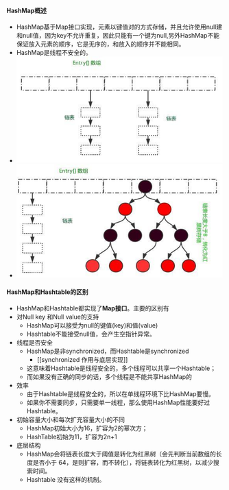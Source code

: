 #### HashMap概述
- HashMap基于Map接口实现，元素以键值对的方式存储，并且允许使用null建和null值，因为key不允许重复，因此只能有一个键为null,另外HashMap不能保证放入元素的顺序，它是无序的，和放入的顺序并不能相同。
- HashMap是线程不安全的。
- ![](attachments/Pasted%20image%2020230101155852.png)
- ![](attachments/Pasted%20image%2020230101155928.png)
#### HashMap和Hashtable的区别
- HashMap和Hashtable都实现了**Map接口**。主要的区别有
- 对Null key 和Null value的支持
	- HashMap可以接受为null的键值(key)和值(value)
	- Hashtable不能接受null值，会产生空指针异常。
- 线程是否安全
	-  HashMap是非synchronized，而Hashtable是synchronized
		- [[synchronized 作用与底层实现]]
	- 这意味着Hashtable是线程安全的，多个线程可以共享一个Hashtable；
	- 而如果没有正确的同步的话，多个线程是不能共享HashMap的
- 效率
	-  由于Hashtable是线程安全的，所以在单线程环境下比HashMap要慢。
	- 如果你不需要同步，只需要单一线程，那么使用HashMap性能要好过Hashtable。
- 初始容量大小和每次扩充容量大小的不同
	- HashMap初始大小为16，扩容为2的幂次方；
	- HashTable初始为11，扩容为2n+1
- 底层结构
	- HashMap会将链表长度大于阈值是转化为红黑树（会先判断当前数组的长度是否小于 64，是则扩容，而不转化），将链表转化为红黑树，以减少搜索时间。
	- Hashtable 没有这样的机制。

